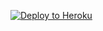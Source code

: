 [![Deploy to Heroku](https://github.com/gohwanchin/final-project/actions/workflows/deploy.yml/badge.svg)](https://github.com/gohwanchin/final-project/actions/workflows/deploy.yml)
